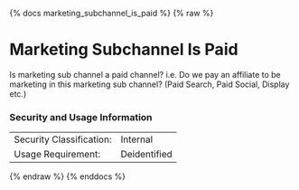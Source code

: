 {% docs marketing_subchannel_is_paid %}
{% raw %}

# Marketing Subchannel Is Paid

Is marketing sub channel a paid channel? i.e. Do we pay an affiliate to be  
marketing in this marketing sub channel? (Paid Search, Paid Social, Display etc.)

### Security and Usage Information
|    |    |
|---|---|
|Security Classification:| Internal |
|Usage Requirement:| Deidentified |

{% endraw %}
{% enddocs %}